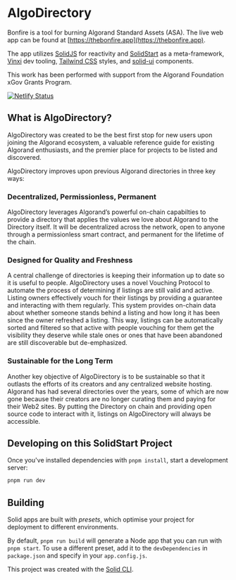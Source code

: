 # AlgoDirectory

Bonfire is a tool for burning Algorand Standard Assets (ASA). The live web app can be found at [https://thebonfire.app](https://thebonfire.app).

The app utilizes [SolidJS](https://www.solidjs.com) for reactivity and [SolidStart](https://docs.solidjs.com/solid-start) as a meta-framework, [Vinxi](https://vinxi.vercel.app/) dev tooling, [Tailwind CSS](https://tailwindcss.com) styles, and [solid-ui](https://www.solid-ui.com/) components.

This work has been performed with support from the Algorand Foundation xGov Grants Program.

[![Netlify Status](https://api.netlify.com/api/v1/badges/e88b5e95-9cf0-4adc-9422-df467d3075be/deploy-status)](https://app.netlify.com/sites/algodirectory/deploys)

## What is AlgoDirectory?

AlgoDirectory was created to be the best first stop for new users upon joining the Algorand ecosystem, a valuable reference guide for existing Algorand enthusiasts, and the premier place for projects to be listed and discovered.

AlgoDirectory improves upon previous Algorand directories in three key ways:

### Decentralized, Permissionless, Permanent

AlgoDirectory leverages Algorand’s powerful on-chain capabilties to provide a directory that applies the values we love about Algorand to the Directory itself. It will be decentralized across the network, open to anyone through a permissionless smart contract, and permanent for the lifetime of the chain.

### Designed for Quality and Freshness

A central challenge of directories is keeping their information up to date so it is useful to people. AlgoDirectory uses a novel Vouching Protocol to automate the process of determining if listings are still valid and active. Listing owners effectively vouch for their listings by providing a guarantee and interacting with them regularly. This system provides on-chain data about whether someone stands behind a listing and how long it has been since the owner refreshed a listing. This way, listings can be automatically sorted and filtered so that active with people vouching for them get the visibility they deserve while stale ones or ones that have been abandoned are still discoverable but de-emphasized.

### Sustainable for the Long Term

Another key objective of AlgoDirectory is to be sustainable so that it outlasts the efforts of its creators and any centralized website hosting. Algorand has had several directories over the years, some of which are now gone because their creators are no longer curating them and paying for their Web2 sites. By putting the Directory on chain and providing open source code to interact with it, listings on AlgoDirectory will always be accessible.

## Developing on this SolidStart Project

Once you've installed dependencies with `pnpm install`, start a development server:

```bash
pnpm run dev
```

## Building

Solid apps are built with _presets_, which optimise your project for deployment to different environments.

By default, `pnpm run build` will generate a Node app that you can run with `pnpm start`. To use a different preset, add it to the `devDependencies` in `package.json` and specify in your `app.config.js`.

This project was created with the [Solid CLI](https://solid-cli.netlify.app).
